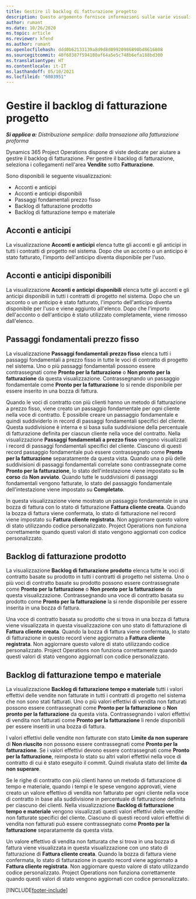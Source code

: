 ```yaml
---
title: Gestire il backlog di fatturazione progetto
description: Questo argomento fornisce informazioni sulle varie visualizzazioni disponibili durante la gestione del backlog di fatturazione nei progetti.
author: rumant
ms.date: 10/26/2020
ms.topic: article
ms.reviewer: kfend
ms.author: rumant
ms.openlocfilehash: ddd0b62133139a8d9d8d09920986890bd8616808
ms.sourcegitcommit: 40f68387f594180af64a5e5c748b6efa188bd300
ms.translationtype: HT
ms.contentlocale: it-IT
ms.lasthandoff: 05/10/2021
ms.locfileid: "6003951"
---
```

# <a name="manage-project-billing-backlog"></a>Gestire il backlog di fatturazione progetto 

_**Si applica a:** Distribuzione semplice: dalla transazione alla fatturazione proforma_

Dynamics 365 Project Operations dispone di viste dedicate per aiutare a gestire il backlog di fatturazione. Per gestire il backlog di fatturazione, seleziona i collegamenti nell'area **Vendite** sotto **Fatturazione**. 

Sono disponibili le seguente visualizzazioni:

- Acconti e anticipi
- Acconti e anticipi disponibili
- Passaggi fondamentali prezzo fisso
- Backlog di fatturazione prodotto
- Backlog di fatturazione tempo e materiale

## <a name="retainers-and-advances"></a>Acconti e anticipi

La visualizzazione **Acconti e anticipi** elenca tutte gli acconti e gli anticipi in tutti i contratti di progetto nel sistema. Dopo che un acconto o un anticipo è stato fatturato, l'importo dell'anticipo diventa disponibile per l'uso.

## <a name="available-retainers-and-advances"></a>Acconti e anticipi disponibili

La visualizzazione **Acconti e anticipi disponibili** elenca tutte gli acconti e gli anticipi disponibili in tutti i contratti di progetto nel sistema. Dopo che un acconto o un anticipo è stato fatturato, l'importo dell'anticipo diventa disponibile per l'uso e viene aggiunto all'elenco. Dopo che l'importo dell'acconto o dell'anticipo è stato utilizzato completamente, viene rimosso dall'elenco.

## <a name="fixed-price-milestones"></a>Passaggi fondamentali prezzo fisso

La visualizzazione **Passaggi fondamentali prezzo fisso** elenca tutti i passaggi fondamentali a prezzo fisso in tutte le voci di contratto di progetto nel sistema. Uno o più passaggi fondamentali possono essere contrassegnati come **Pronto per la fatturazione** o **Non pronto per la fatturazione** da questa visualizzazione. Contrassegnando un passaggio fondamentale come **Pronto per la fatturazione** lo si rende disponibile per essere inserito in una bozza di fattura.

Quando le voci di contratto con più clienti hanno un metodo di fatturazione a prezzo fisso, viene creato un passaggio fondamentale per ogni cliente nella voce di contratto. È possibile creare un passaggio fondamentale e quindi suddividerlo in record di passaggi fondamentali specifici del cliente. Questa suddivisione è interna e si basa sulla suddivisione della percentuale di fatturazione definita per ciascun cliente nella voce del contratto. Nella visualizzazione **Passaggi fondamentali a prezzo fisso** vengono visualizzati i record di passaggi fondamentali specifici del cliente. Ciascuno di questi record passaggio fondamentale può essere contrassegnato come **Pronto per la fatturazione** separatamente da questa vista. Quando una o più delle suddivisioni di passaggi fondamentali correlate sono contrassegnate come **Pronto per la fatturazione**, lo stato dell'intestazione viene impostato su **In corso** da **Non avviato**. Quando tutte le suddivisioni di passaggi fondamentali vengono fatturate, lo stato del passaggio fondamentale dell'intestazione viene impostato su **Completato**.

In questa visualizzazione viene mostrato un passaggio fondamentale in una bozza di fattura con lo stato di fatturazione **Fattura cliente creata**. Quando la bozza di fattura viene confermata, lo stato di fatturazione nel record viene impostato su **Fattura cliente registrata**. Non aggiornare questo valore di stato utilizzando codice personalizzato. Project Operations non funziona correttamente quando questi valori di stato vengono aggiornati con codice personalizzato.

## <a name="product-billing-backlog"></a>Backlog di fatturazione prodotto

La visualizzazione **Backlog di fatturazione prodotto** elenca tutte le voci di contratto basate su prodotto in tutti i contratti di progetto nel sistema. Uno o più voci di contratto basate su prodotto possono essere contrassegnate come **Pronto per la fatturazione** o **Non pronto per la fatturazione** da questa visualizzazione. Contrassegnando una voce di contratto basata su prodotto come **Pronto per la fatturazione** la si rende disponibile per essere inserita in una bozza di fattura.

Una voce di contratto basata su prodotto che si trova in una bozza di fattura viene visualizzata in questa visualizzazione con uno stato di fatturazione di **Fattura cliente creata**. Quando la bozza di fattura viene confermata, lo stato di fatturazione in questo record viene aggiornato a **Fattura cliente registrata**. Non aggiornare questo valore di stato utilizzando codice personalizzato. Project Operations non funziona correttamente quando questi valori di stato vengono aggiornati con codice personalizzato.

## <a name="time-and-material-billing-backlog"></a>Backlog di fatturazione tempo e materiale

La visualizzazione **Backlog di fatturazione tempo e materiale** tutti i valori effettivi delle vendite non fatturate in tutti i contratti di progetto nel sistema che non sono stati fatturati. Uno o più valori effettivi di vendita non fatturati possono essere contrassegnati come **Pronto per la fatturazione** o **Non pronto per la fatturazione** da questa vista. Contrassegnando i valori effettivi di vendita non fatturati come **Pronto per la fatturazione** li rende disponibili per essere inseriti in una bozza di fattura.

I valori effettivi delle vendite non fatturate con stato **Limite da non superare** di **Non riuscito** non possono essere contrassegnati come **Pronto per la fatturazione**. Se i valori effettivi devono essere contrassegnati come **Pronto per la fatturazione**, reimposta lo stato su altri valori effettivi nella voce di contratto di cui è stato eseguito il commit. Quindi rivaluta stato del limite **da non superare**.

Se le righe di contratto con più clienti hanno un metodo di fatturazione di tempo e materiale, quando i tempi e le spese vengono approvati, viene creato un valore effettivo di vendita non fatturato per ogni cliente nella voce di contratto in base alla suddivisione in percentuale di fatturazione definita per ciascuno dei clienti. Nella visualizzazione **Backlog di fatturazione tempo e materiale** vengono visualizzati questi valori effettivi delle vendite non fatturate specifici del cliente. Ciascuno di questi record valori effettivi di vendita non fatturati può essere contrassegnato come **Pronto per la fatturazione** separatamente da questa vista.

Un valore effettivo di vendita non fatturata che si trova in una bozza di fattura viene visualizzata in questa visualizzazione con uno stato di fatturazione di **Fattura cliente creata**. Quando la bozza di fattura viene confermata, lo stato di fatturazione in questo record viene aggiornato a **Fattura cliente registrata**. Non aggiornare questo valore di stato utilizzando codice personalizzato. Project Operations non funziona correttamente quando questi valori di stato vengono aggiornati con codice personalizzato.


[!INCLUDE[footer-include](../../includes/footer-banner.md)]
